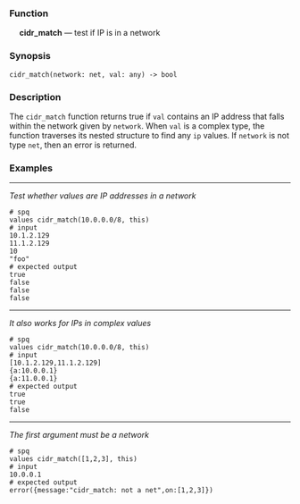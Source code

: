 ### Function

&emsp; **cidr_match** &mdash; test if IP is in a network

### Synopsis

```
cidr_match(network: net, val: any) -> bool
```

### Description

The `cidr_match` function returns true if `val` contains an IP address that
falls within the network given by `network`.  When `val` is a complex type, the
function traverses its nested structure to find any `ip` values.
If `network` is not type `net`, then an error is returned.

### Examples

---

_Test whether values are IP addresses in a network_

```mdtest-spq
# spq
values cidr_match(10.0.0.0/8, this)
# input
10.1.2.129
11.1.2.129
10
"foo"
# expected output
true
false
false
false
```

---

_It also works for IPs in complex values_

```mdtest-spq
# spq
values cidr_match(10.0.0.0/8, this)
# input
[10.1.2.129,11.1.2.129]
{a:10.0.0.1}
{a:11.0.0.1}
# expected output
true
true
false
```

---

_The first argument must be a network_

```mdtest-spq {data-layout="stacked"}
# spq
values cidr_match([1,2,3], this)
# input
10.0.0.1
# expected output
error({message:"cidr_match: not a net",on:[1,2,3]})
```
